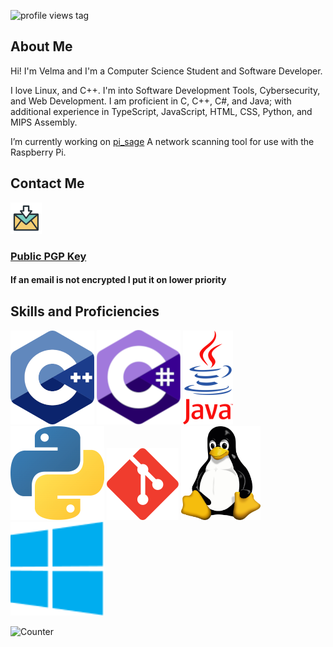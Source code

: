 ![profile views tag](https://komarev.com/ghpvc/?username=thefool309&color=blueviolet&abbreviated=true)

## About Me

Hi! I'm Velma and I'm a Computer Science Student and Software Developer.

I love Linux, and C++. I'm into Software Development Tools, Cybersecurity, and Web Development. I am proficient in C, C++, C#, and Java; with additional experience in TypeScript, JavaScript, HTML, CSS, Python, and MIPS Assembly.

I’m currently working on [pi_sage](https://github.com/thefool309/pi_Sage/) A network scanning tool for use with the Raspberry Pi.

## Contact Me

[![A picture of mail](./img/email.png)](mailto:velmadev043@gmail.com)

### [Public PGP Key](https://keys.openpgp.org/search?q=velmadev043@gmail.com)

<h4>If an email is not encrypted I put it on lower priority</h4>

## Skills and Proficiencies
<!--TODO: add logos for C#, and possibly Typescript??? IDK if I feel comfortable with typescript enough to say I know Typescript. I could definitely put C#-->
![The C++ logo](./img/C++LogoVector.png) ![Csharp logo](./img/c-sharp_134x151.png) ![Java logo](./img/JAVALogoVector.png) ![Python logo](./img/Python-logo-notext.png) ![git logo](./img/Git-Icon-1788C.png) ![picture of linux mascot tux](./img/Tux.png) ![windows logo](./img/windows.png)

![Counter](https://hit.yhype.me/github/profile?account_id=104532635)
